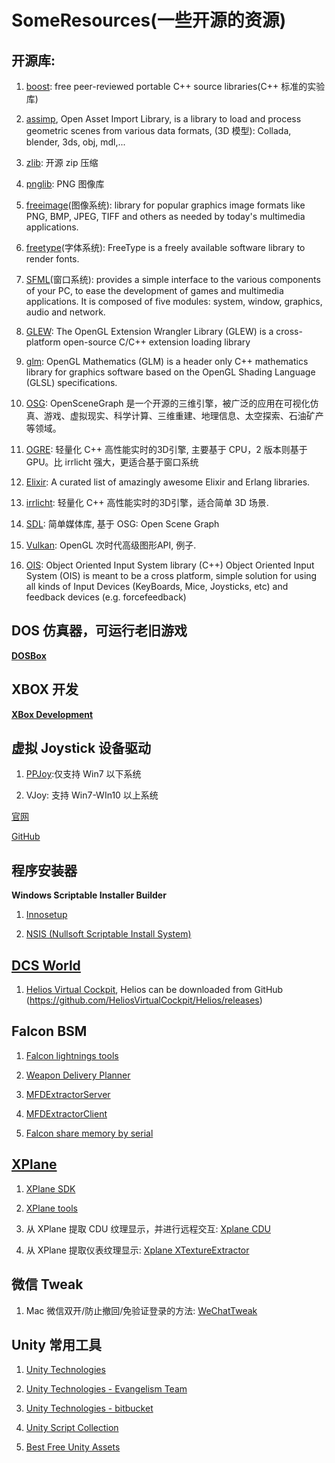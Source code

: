# SomeResources(一些开源的资源) #

## 开源库: ##

1) [boost](https://www.boost.org): free peer-reviewed portable C++ source libraries(C++ 标准的实验库)

2) [assimp](http://assimp.sourceforge.net/lib_html/), Open Asset Import Library, is a library to load and process geometric scenes from various data formats, (3D 模型): Collada, blender, 3ds, obj, mdl,...

3) [zlib](http://www.zlib.net): 开源 zip 压缩

4) [pnglib](http://www.libpng.org/pub/png/): PNG 图像库

5) [freeimage](http://freeimage.sourceforge.net)(图像系统):	library for popular graphics image formats like PNG, BMP, JPEG, TIFF and others as needed by today's multimedia applications.

6) [freetype](https://www.freetype.org)(字体系统): FreeType is a freely available software library to render fonts.

7) [SFML](https://www.sfml-dev.org/)(窗口系统):	provides a simple interface to the various components of your PC, to ease the development of games and multimedia applications. It is composed of five modules: system, window, graphics, audio and network. 

9) [GLEW](http://glew.sourceforge.net): The OpenGL Extension Wrangler Library (GLEW) is a cross-platform open-source C/C++ extension loading library

10) [glm](https://glm.g-truc.net/): OpenGL Mathematics (GLM) is a header only C++ mathematics library for graphics software based on the OpenGL Shading Language (GLSL) specifications.

11) [OSG](http://www.openscenegraph.org): OpenSceneGraph 是一个开源的三维引擎，被广泛的应用在可视化仿真、游戏、虚拟现实、科学计算、三维重建、地理信息、太空探索、石油矿产等领域。

12) [OGRE](https://www.ogre3d.org): 轻量化 C++ 高性能实时的3D引擎, 主要基于 CPU，2 版本则基于 GPU。比 irrlicht 强大，更适合基于窗口系统

13) [Elixir](https://github.com/h4cc/awesome-elixir#awesome-elixir): A curated list of amazingly awesome Elixir and Erlang libraries.

14) [irrlicht](http://irrlicht.sourceforge.net): 轻量化 C++ 高性能实时的3D引擎，适合简单 3D 场景.
  
15) [SDL](http://www.libsdl.org): 简单媒体库, 基于 OSG: Open Scene Graph

16) [Vulkan](https://github.com/KhronosGroup/Vulkan-Samples): OpenGL 次时代高级图形API, 例子.

17) [OIS](https://github.com/wgois/OIS): Object Oriented Input System library (C++)
  Object Oriented Input System (OIS) is meant to be a cross platform, simple solution for using all kinds of Input Devices (KeyBoards, Mice, Joysticks, etc) and feedback devices (e.g. forcefeedback)

## DOS 仿真器，可运行老旧游戏 ##
**[DOSBox](https://www.dosbox.com)**

## XBOX 开发 ##
**[XBox Development](https://github.com/command-tab/awesome-xbox-development)**

## 虚拟 Joystick 设备驱动 ##

1) [PPJoy](https://github.com/elitak/PPJoy):仅支持 Win7 以下系统

2) VJoy: 支持 Win7-WIn10 以上系统

[官网](http://vjoystick.sourceforge.net/site/)

[GitHub](https://github.com/shauleiz/vJoy)

## 程序安装器 ##
**Windows Scriptable Installer Builder**

1) [Innosetup](https://github.com/jrsoftware/issrc)

2) [NSIS (Nullsoft Scriptable Install System)](https://sourceforge.net/projects/nsis/files/NSIS%202/)

## [DCS World](https://www.digitalcombatsimulator.com/en/index.php) ##

1) [Helios Virtual Cockpit](https://www.digitalcombatsimulator.com/en/files/3302014/), Helios can be downloaded from GitHub (https://github.com/HeliosVirtualCockpit/Helios/releases)
  

## Falcon BSM ##

1) [Falcon lightnings tools](
  https://github.com/lightningviper/lightningstools)
  
2) [Weapon Delivery Planner](
  http://www.weapondeliveryplanner.nl/index.html)
  
3) [MFDExtractorServer](
  https://github.com/Karethoth/MFDExtractorServer)
  
4) [MFDExtractorClient](
  https://github.com/Karethoth/MFDExtractorClient)
  
5) [Falcon share memory by serial](
  https://github.com/Wolfman-F16/f4shmemcli)

## [XPlane](https://developer.x-plane.com) ##

1) [XPlane SDK](
  https://developer.x-plane.com/sdk/)

2) [XPlane tools](
  https://github.com/X-Plane)

3) 从 XPlane 提取 CDU 纹理显示，并进行远程交互: [Xplane CDU](
  https://github.com/waynepiekarski/XPlaneCDU)
  
4) 从 XPlane 提取仪表纹理显示: [Xplane XTextureExtractor](
  https://github.com/waynepiekarski/XTextureExtractor)

## 微信 Tweak ##

1) Mac 微信双开/防止撤回/免验证登录的方法: [WeChatTweak](
  https://github.com/Sunnyyoung/WeChatTweak-macOS)

## Unity 常用工具 ##

1) [Unity Technologies](https://github.com/Unity-Technologies)

2) [Unity Technologies - Evangelism Team](https://github.com/UnityTechnologies)

3) [Unity Technologies - bitbucket](https://bitbucket.org/Unity-Technologies/)

4) [Unity Script Collection](https://github.com/michidk/Unity-Script-Collection)

5) [Best Free Unity Assets](http://www.procedural-worlds.com/blog/best-free-unity-assets-categorised-mega-list/)
